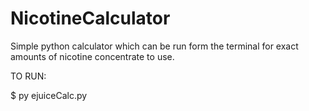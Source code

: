 # NicotineCalculator
Simple python calculator which can be run form the terminal for exact amounts of nicotine concentrate to use.


TO RUN:

$ py ejuiceCalc.py
